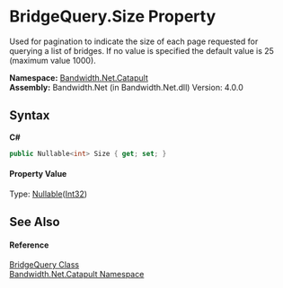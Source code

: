 ﻿# BridgeQuery.Size Property 
 

Used for pagination to indicate the size of each page requested for querying a list of bridges. If no value is specified the default value is 25 (maximum value 1000).

**Namespace:**&nbsp;<a href ="N_Bandwidth_Net_Catapult.md">Bandwidth.Net.Catapult</a><br />**Assembly:**&nbsp;Bandwidth.Net (in Bandwidth.Net.dll) Version: 4.0.0

## Syntax

**C#**<br />
``` C#
public Nullable<int> Size { get; set; }
```


#### Property Value
Type: <a href="http://msdn2.microsoft.com/en-us/library/b3h38hb0" target="_blank">Nullable</a>(<a href="http://msdn2.microsoft.com/en-us/library/td2s409d" target="_blank">Int32</a>)

## See Also


#### Reference
<a href ="T_Bandwidth_Net_Catapult_BridgeQuery.md">BridgeQuery Class</a><br /><a href ="N_Bandwidth_Net_Catapult.md">Bandwidth.Net.Catapult Namespace</a><br />